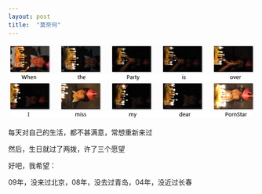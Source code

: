 ```yaml
---
layout: post
title:  "莫奈何"
---
```


![happy birthday to me](/files/2010/02/02/happy_birthday.png)

每天对自己的生活，都不甚满意，常想重新来过

然后，生日就过了两拨，许了三个愿望

好吧，我希望：

09年，没来过北京，08年，没去过青岛，04年，没近过长春
